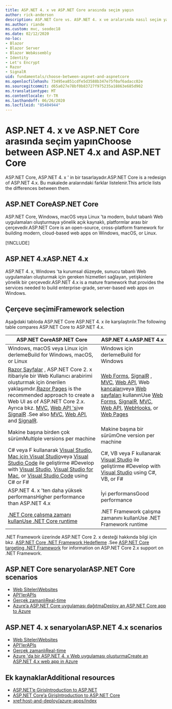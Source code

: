 ```yaml
---
title: ASP.NET 4. x ve ASP.NET Core arasında seçim yapın
author: rick-anderson
description: ASP.NET Core vs. ASP.NET 4. x ve aralarında nasıl seçim yapılacağını açıklar.
ms.author: riande
ms.custom: mvc, seodec18
ms.date: 02/12/2020
no-loc:
- Blazor
- Blazor Server
- Blazor WebAssembly
- Identity
- Let's Encrypt
- Razor
- SignalR
uid: fundamentals/choose-between-aspnet-and-aspnetcore
ms.openlocfilehash: 73495ea851cdfe5d3588b347e75f0af6adacc02e
ms.sourcegitcommit: d65a027e78bf0b83727f975235a18863e685d902
ms.translationtype: MT
ms.contentlocale: tr-TR
ms.lasthandoff: 06/26/2020
ms.locfileid: "85404944"
---
```

# <a name="choose-between-aspnet-4x-and-aspnet-core"></a><span data-ttu-id="cf92d-103">ASP.NET 4. x ve ASP.NET Core arasında seçim yapın</span><span class="sxs-lookup"><span data-stu-id="cf92d-103">Choose between ASP.NET 4.x and ASP.NET Core</span></span>

<span data-ttu-id="cf92d-104">ASP.NET Core, ASP.NET 4. x ' in bir tasarlayadır.</span><span class="sxs-lookup"><span data-stu-id="cf92d-104">ASP.NET Core is a redesign of ASP.NET 4.x.</span></span> <span data-ttu-id="cf92d-105">Bu makalede aralarındaki farklar listelenir.</span><span class="sxs-lookup"><span data-stu-id="cf92d-105">This article lists the differences between them.</span></span>

## <a name="aspnet-core"></a><span data-ttu-id="cf92d-106">ASP.NET Core</span><span class="sxs-lookup"><span data-stu-id="cf92d-106">ASP.NET Core</span></span>

<span data-ttu-id="cf92d-107">ASP.NET Core, Windows, macOS veya Linux 'ta modern, bulut tabanlı Web uygulamaları oluşturmaya yönelik açık kaynaklı, platformlar arası bir çerçevedir.</span><span class="sxs-lookup"><span data-stu-id="cf92d-107">ASP.NET Core is an open-source, cross-platform framework for building modern, cloud-based web apps on Windows, macOS, or Linux.</span></span>

[!INCLUDE[](~/includes/benefits.md)]

## <a name="aspnet-4x"></a><span data-ttu-id="cf92d-108">ASP.NET 4.x</span><span class="sxs-lookup"><span data-stu-id="cf92d-108">ASP.NET 4.x</span></span>

<span data-ttu-id="cf92d-109">ASP.NET 4. x, Windows 'ta kurumsal düzeyde, sunucu tabanlı Web uygulamaları oluşturmak için gereken hizmetleri sağlayan, yetişkinlere yönelik bir çerçevedir.</span><span class="sxs-lookup"><span data-stu-id="cf92d-109">ASP.NET 4.x is a mature framework that provides the services needed to build enterprise-grade, server-based web apps on Windows.</span></span>

## <a name="framework-selection"></a><span data-ttu-id="cf92d-110">Çerçeve seçimi</span><span class="sxs-lookup"><span data-stu-id="cf92d-110">Framework selection</span></span>

<span data-ttu-id="cf92d-111">Aşağıdaki tabloda ASP.NET Core ASP.NET 4. x ile karşılaştırılır.</span><span class="sxs-lookup"><span data-stu-id="cf92d-111">The following table compares ASP.NET Core to ASP.NET 4.x.</span></span>

| <span data-ttu-id="cf92d-112">ASP.NET Core</span><span class="sxs-lookup"><span data-stu-id="cf92d-112">ASP.NET Core</span></span> | <span data-ttu-id="cf92d-113">ASP.NET 4.x</span><span class="sxs-lookup"><span data-stu-id="cf92d-113">ASP.NET 4.x</span></span> |
|---|---|
|<span data-ttu-id="cf92d-114">Windows, macOS veya Linux için derleme</span><span class="sxs-lookup"><span data-stu-id="cf92d-114">Build for Windows, macOS, or Linux</span></span>|<span data-ttu-id="cf92d-115">Windows için derleme</span><span class="sxs-lookup"><span data-stu-id="cf92d-115">Build for Windows</span></span>|
|<span data-ttu-id="cf92d-116">[ Razor Sayfalar](xref:razor-pages/index) , ASP.NET Core 2. x itibariyle bir Web Kullanıcı arabirimi oluşturmak için önerilen yaklaşımdır.</span><span class="sxs-lookup"><span data-stu-id="cf92d-116">[Razor Pages](xref:razor-pages/index) is the recommended approach to create a Web UI as of ASP.NET Core 2.x.</span></span> <span data-ttu-id="cf92d-117">Ayrıca bkz. [MVC](xref:mvc/overview), [Web API 'si](xref:tutorials/first-web-api)ve [SignalR](xref:signalr/introduction) .</span><span class="sxs-lookup"><span data-stu-id="cf92d-117">See also [MVC](xref:mvc/overview), [Web API](xref:tutorials/first-web-api), and [SignalR](xref:signalr/introduction).</span></span>|<span data-ttu-id="cf92d-118">[Web Forms](/aspnet/web-forms), [SignalR](/aspnet/signalr) , [MVC](/aspnet/mvc), [Web API](/aspnet/web-api/), Web [kancaları](/aspnet/webhooks/)veya [Web sayfaları](/aspnet/web-pages) kullanın</span><span class="sxs-lookup"><span data-stu-id="cf92d-118">Use [Web Forms](/aspnet/web-forms), [SignalR](/aspnet/signalr), [MVC](/aspnet/mvc), [Web API](/aspnet/web-api/), [WebHooks](/aspnet/webhooks/), or [Web Pages](/aspnet/web-pages)</span></span>|
|<span data-ttu-id="cf92d-119">Makine başına birden çok sürüm</span><span class="sxs-lookup"><span data-stu-id="cf92d-119">Multiple versions per machine</span></span>|<span data-ttu-id="cf92d-120">Makine başına bir sürüm</span><span class="sxs-lookup"><span data-stu-id="cf92d-120">One version per machine</span></span>|
|<span data-ttu-id="cf92d-121">C# veya F kullanarak [Visual Studio](https://visualstudio.microsoft.com/vs/), [Mac için Visual Studio](https://visualstudio.microsoft.com/vs/mac/)veya [Visual Studio Code](https://code.visualstudio.com/) ile geliştirme #</span><span class="sxs-lookup"><span data-stu-id="cf92d-121">Develop with [Visual Studio](https://visualstudio.microsoft.com/vs/), [Visual Studio for Mac](https://visualstudio.microsoft.com/vs/mac/), or [Visual Studio Code](https://code.visualstudio.com/) using C# or F#</span></span>|<span data-ttu-id="cf92d-122">C#, VB veya F kullanarak [Visual Studio](https://visualstudio.microsoft.com/vs/) ile geliştirme #</span><span class="sxs-lookup"><span data-stu-id="cf92d-122">Develop with [Visual Studio](https://visualstudio.microsoft.com/vs/) using C#, VB, or F#</span></span>|
|<span data-ttu-id="cf92d-123">ASP.NET 4. x 'ten daha yüksek performans</span><span class="sxs-lookup"><span data-stu-id="cf92d-123">Higher performance than ASP.NET 4.x</span></span>|<span data-ttu-id="cf92d-124">İyi performans</span><span class="sxs-lookup"><span data-stu-id="cf92d-124">Good performance</span></span>|
|[<span data-ttu-id="cf92d-125">.NET Core çalışma zamanı kullan</span><span class="sxs-lookup"><span data-stu-id="cf92d-125">Use .NET Core runtime</span></span>](/dotnet/standard/choosing-core-framework-server)|<span data-ttu-id="cf92d-126">.NET Framework çalışma zamanını kullan</span><span class="sxs-lookup"><span data-stu-id="cf92d-126">Use .NET Framework runtime</span></span>|

<span data-ttu-id="cf92d-127">.NET Framework üzerinde ASP.NET Core 2. x desteği hakkında bilgi için bkz. [ASP.NET Core .NET Framework Hedefleme](xref:index#target-framework) .</span><span class="sxs-lookup"><span data-stu-id="cf92d-127">See [ASP.NET Core targeting .NET Framework](xref:index#target-framework) for information on ASP.NET Core 2.x support on .NET Framework.</span></span>

## <a name="aspnet-core-scenarios"></a><span data-ttu-id="cf92d-128">ASP.NET Core senaryolar</span><span class="sxs-lookup"><span data-stu-id="cf92d-128">ASP.NET Core scenarios</span></span>

* [<span data-ttu-id="cf92d-129">Web Siteleri</span><span class="sxs-lookup"><span data-stu-id="cf92d-129">Websites</span></span>](xref:tutorials/first-mvc-app/index)
* [<span data-ttu-id="cf92d-130">API'ler</span><span class="sxs-lookup"><span data-stu-id="cf92d-130">APIs</span></span>](xref:tutorials/first-web-api)
* [<span data-ttu-id="cf92d-131">Gerçek zamanlı</span><span class="sxs-lookup"><span data-stu-id="cf92d-131">Real-time</span></span>](xref:signalr/introduction)
* [<span data-ttu-id="cf92d-132">Azure’a ASP.NET Core uygulaması dağıtma</span><span class="sxs-lookup"><span data-stu-id="cf92d-132">Deploy an ASP.NET Core app to Azure</span></span>](/azure/app-service/app-service-web-get-started-dotnet)

## <a name="aspnet-4x-scenarios"></a><span data-ttu-id="cf92d-133">ASP.NET 4. x senaryoları</span><span class="sxs-lookup"><span data-stu-id="cf92d-133">ASP.NET 4.x scenarios</span></span>

* [<span data-ttu-id="cf92d-134">Web Siteleri</span><span class="sxs-lookup"><span data-stu-id="cf92d-134">Websites</span></span>](/aspnet/mvc)
* [<span data-ttu-id="cf92d-135">API'ler</span><span class="sxs-lookup"><span data-stu-id="cf92d-135">APIs</span></span>](/aspnet/web-api)
* [<span data-ttu-id="cf92d-136">Gerçek zamanlı</span><span class="sxs-lookup"><span data-stu-id="cf92d-136">Real-time</span></span>](/aspnet/signalr)
* [<span data-ttu-id="cf92d-137">Azure 'da bir ASP.NET 4. x Web uygulaması oluşturma</span><span class="sxs-lookup"><span data-stu-id="cf92d-137">Create an ASP.NET 4.x web app in Azure</span></span>](/azure/app-service/app-service-web-get-started-dotnet-framework)

## <a name="additional-resources"></a><span data-ttu-id="cf92d-138">Ek kaynaklar</span><span class="sxs-lookup"><span data-stu-id="cf92d-138">Additional resources</span></span>

* [<span data-ttu-id="cf92d-139">ASP.NET’e Giriş</span><span class="sxs-lookup"><span data-stu-id="cf92d-139">Introduction to ASP.NET</span></span>](/aspnet/overview)
* [<span data-ttu-id="cf92d-140">ASP.NET Core’a Giriş</span><span class="sxs-lookup"><span data-stu-id="cf92d-140">Introduction to ASP.NET Core</span></span>](xref:index)
* <xref:host-and-deploy/azure-apps/index>
